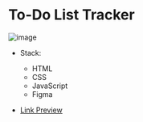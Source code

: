 # To-Do List Tracker

 ![image](https://user-images.githubusercontent.com/70857147/169120398-49e18a17-b5ec-415f-acaf-1e2c2feee628.png)


- Stack: 
    - HTML
    - CSS
    - JavaScript
    - Figma


- [Link Preview](https://to-do-list-tracker.netlify.app/)
